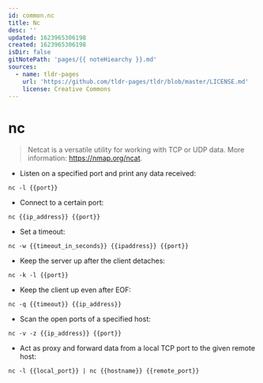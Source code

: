 ```yaml
---
id: common.nc
title: Nc
desc: ''
updated: 1623965306198
created: 1623965306198
isDir: false
gitNotePath: 'pages/{{ noteHiearchy }}.md'
sources:
  - name: tldr-pages
    url: 'https://github.com/tldr-pages/tldr/blob/master/LICENSE.md'
    license: Creative Commons
---
```

# nc

> Netcat is a versatile utility for working with TCP or UDP data.
> More information: <https://nmap.org/ncat>.

- Listen on a specified port and print any data received:

`nc -l {{port}}`

- Connect to a certain port:

`nc {{ip_address}} {{port}}`

- Set a timeout:

`nc -w {{timeout_in_seconds}} {{ipaddress}} {{port}}`

- Keep the server up after the client detaches:

`nc -k -l {{port}}`

- Keep the client up even after EOF:

`nc -q {{timeout}} {{ip_address}}`

- Scan the open ports of a specified host:

`nc -v -z {{ip_address}} {{port}}`

- Act as proxy and forward data from a local TCP port to the given remote host:

`nc -l {{local_port}} | nc {{hostname}} {{remote_port}}`

